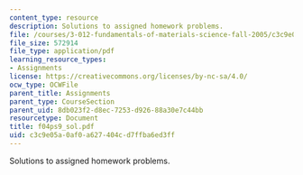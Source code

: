 ```yaml
---
content_type: resource
description: Solutions to assigned homework problems.
file: /courses/3-012-fundamentals-of-materials-science-fall-2005/c3c9e05a0af0a627404cd7ffba6ed3ff_f04ps9_sol.pdf
file_size: 572914
file_type: application/pdf
learning_resource_types:
- Assignments
license: https://creativecommons.org/licenses/by-nc-sa/4.0/
ocw_type: OCWFile
parent_title: Assignments
parent_type: CourseSection
parent_uid: 8db023f2-d8ec-7253-d926-88a30e7c44bb
resourcetype: Document
title: f04ps9_sol.pdf
uid: c3c9e05a-0af0-a627-404c-d7ffba6ed3ff
---
```

Solutions to assigned homework problems.